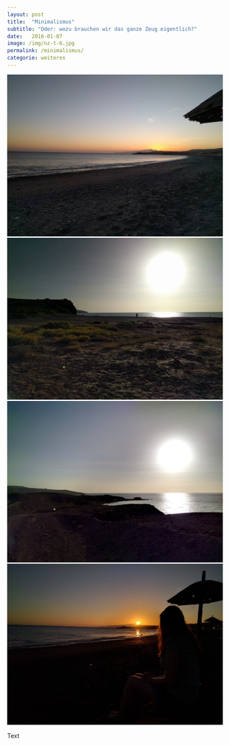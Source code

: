 ```yaml
---
layout: post
title:  "Minimalismus"
subtitle: "Oder: wozu brauchen wir das ganze Zeug eigentlich?"
date:   2016-01-07
image: /img/nz-t-6.jpg
permalink: /minimalismus/
categorie: weiteres
---
```




<div class="container-gallery">
<div><img src="/img/fuerte-5.jpg" alt></div>
<div><img src="/img/fuerte-3.jpg" alt></div>
<div><img src="/img/fuerte-2.jpg" alt></div>
<div><img src="/img/fuerte-4.jpg" alt></div>
</div>

Text
